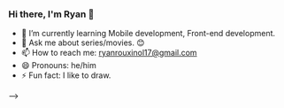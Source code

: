 ### Hi there, I'm Ryan 👋

- 🌱 I’m currently learning Mobile development, Front-end development.
- 💬 Ask me about series/movies. 😊
- 📫 How to reach me: ryanrouxinol17@gmail.com
- 😄 Pronouns: he/him
- ⚡ Fun fact: I like to draw.


-->
